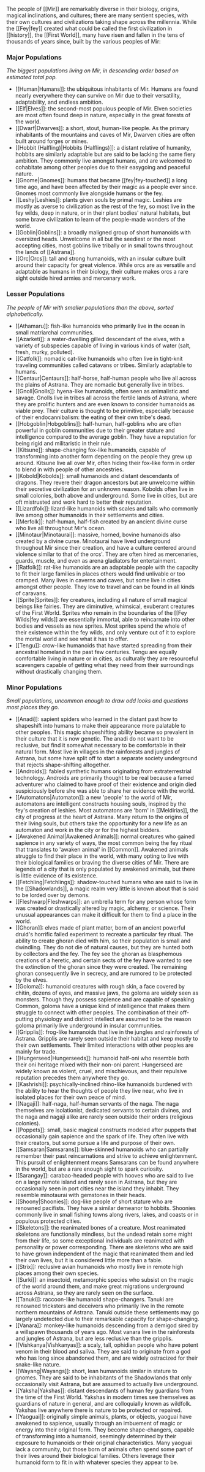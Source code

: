 The people of [[Mir]] are remarkably diverse in their biology, origins, magical inclinations, and cultures; there are many sentient species, with their own cultures and civilizations taking shape across the millennia. While the [[Fey|fey]] created what could be called the first civilization in [[history]], the [[First World]], many have risen and fallen in the tens of thousands of years since, built by the various peoples of Mir:
### Major Populations
*The biggest populations living on Mir, in descending order based on estimated total pop.*
- [[Human|Humans]]: the ubiquitous inhabitants of Mir. Humans are found nearly everywhere they can survive on Mir due to their versatility, adaptability, and endless ambition. 
- [[Elf|Elves]]: the second-most populous people of Mir. Elven societies are most often found deep in nature, especially in the great forests of the world. 
- [[Dwarf|Dwarves]]: a short, stout, human-like people. As the primary inhabitants of the mountains and caves of Mir, Dwarven cities are often built around forges or mines.
- [[Hobbit (Halfling)|Hobbits (Halflings)]]: a distant relative of humanity, hobbits are similarly adaptable but are said to be lacking the same fiery ambition. They commonly live amongst humans, and are welcomed to cohabitate among other peoples due to their easygoing and peaceful nature.
- [[Gnome|Gnomes]]: humans that became [[fey|fey-touched]] a long time ago, and have been affected by their magic as a people ever since. Gnomes most commonly live alongside humans or the fey.
- [[Leshy|Leshies]]: plants given souls by primal magic. Leshies are mostly as averse to civilization as the rest of the fey, so most live in the fey wilds, deep in nature, or in their plant bodies' natural habitats, but some brave civilization to learn of the people-made wonders of the world.
- [[Goblin|Goblins]]: a broadly maligned group of short humanoids with oversized heads. Unwelcome in all but the seediest or the most accepting cities, most goblins live tribally or in small towns throughout the lands of [[Astrana]].
- [[Orc|Orcs]]: tall and strong humanoids, with an insular culture built around their capacity for great violence. While orcs are as versatile and adaptable as humans in their biology, their culture makes orcs a rare sight outside hired armies and mercenary work.
### Lesser Populations
*The people of Mir with smaller populations than the above, sorted alphabetically.*
- [[Athamaru]]: fish-like humanoids who primarily live in the ocean in small matriarchal communities. 
- [[Azarketi]]: a water-dwelling gilled descendant of the elves, with a variety of subspecies capable of living in various kinds of water (salt, fresh, murky, polluted).
- [[Catfolk]]: nomadic cat-like humanoids who often live in tight-knit traveling communities called catavans or tribes. Similarly adaptable to humans.
- [[Centaur|Centaurs]]: half-horse, half-human people who live all across the plains of Astrana. They are nomadic but generally live in tribes.
- [[Gnoll|Gnolls]]: hyena-like humanoids, often seen as animalistic and savage. Gnolls live in tribes all across the fertile lands of Astrana, where they are prolific hunters and are even known to consider humanoids as viable prey. Their culture is thought to be primitive, especially because of their endocannibalism: the eating of their own tribe's dead.
- [[Hobgoblin|Hobgoblins]]: half-human, half-goblins who are often powerful in goblin communities due to their greater stature and intelligence compared to the average goblin. They have a reputation for being rigid and militaristic in their rule.
- [[Kitsune]]: shape-changing fox-like humanoids, capable of transforming into another form depending on the people they grew up around. Kitsune live all over Mir, often hiding their fox-like form in order to blend in with people of other ancestries.
- [[Kobold|Kobolds]]: small humanoids and distant descendants of dragons. They revere their dragon ancestors but are unwelcome within their secretive civilization for an unknown reason. Kobolds often live in small colonies, both above and underground. Some live in cities, but are oft mistrusted and work hard to better their reputation.
- [[Lizardfolk]]: lizard-like humanoids with scales and tails who commonly live among other humanoids in their settlements and cities.
- [[Merfolk]]: half-human, half-fish created by an ancient divine curse who live all throughout Mir's ocean.
- [[Minotaur|Minotaurai]]: massive, horned, bovine humanoids also created by a divine curse. Minotaurai have lived underground throughout Mir since their creation, and have a culture centered around violence similar to that of the orcs'. They are often hired as mercenaries, guards, muscle, and even as arena gladiators for entertainment.
- [[Ratfolk]]: rat-like humanoids are an adaptable people with the capacity to fit their large families in places others would find unlivable or too cramped. Many lives in caverns and caves, but some live in cities amongst other people. They love to travel and can be found in all kinds of caravans.
- [[Sprite|Sprites]]: fey creatures, including all nature of small magical beings like fairies. They are diminutive, whimsical, exuberant creatures of the First World. Sprites who remain in the boundaries of the [[Fey Wilds|fey wilds]] are essentially immortal, able to reincarnate into other bodies and vessels as new sprites. Most sprites spend the whole of their existence within the fey wilds, and only venture out of it to explore the mortal world and see what it has to offer.
- [[Tengu]]: crow-like humanoids that have started spreading from their ancestral homeland in the past few centuries. Tengu are equally comfortable living in nature or in cities, as culturally they are resourceful scavengers capable of getting what they need from their surroundings without drastically changing them. 
### Minor Populations
*Small populations, uncommon enough to draw odd looks and questions most places they go.*
- [[Anadi]]: sapient spiders who learned in the distant past how to shapeshift into humans to make their appearance more palatable to other peoples. This magic shapeshifting ability became so prevalent in their culture that it is now genetic. The anadi do not want to be reclusive, but find it somewhat necessary to be comfortable in their natural form. Most live in villages in the rainforests and jungles of Astrana, but some have split off to start a separate society underground that rejects shape-shifting altogether.
- [[Androids]]: fabled synthetic humans originating from extraterrestrial technology. Androids are primarily thought to be real because a famed adventurer who claimed to have proof of their existence and origin died suspiciously before she was able to share her evidence with the world.
- [[Automatons|Automaton]]: a new 'people' to the world of Mir, automatons are intelligent constructs housing souls, inspired by the fey's creation of leshies. Most automatons are 'born' in [[Meldirias]], the city of progress at the heart of Astrana. Many return to the origins of their living souls, but others take the opportunity for a new life as an automaton and work in the city or for the highest bidders.
- [[Awakened Animal|Awakened Animals]]: normal creatures who gained sapience in any variety of ways, the most common being the fey ritual that translates to 'awaken animal' in [[Common]]. Awakened animals struggle to find their place in the world, with many opting to live with their biological families or braving the diverse cities of Mir. There are legends of a city that is only populated by awakened animals, but there is little evidence of its existence.
- [[Fetchling|Fetchlings]]: shadow-touched humans who are said to live in the [[Shadowlands]], a magic realm very little is known about that is said to be lorded over by demons.
- [[Fleshwarp|Fleshwarps]]: an umbrella term for any person whose form was created or drastically altered by magic, alchemy, or science. Their unusual appearances can make it difficult for them to find a place in the world.
- [[Ghoran]]: elves made of plant matter, born of an ancient powerful druid's horrific failed experiment to recreate a particular fey ritual. The ability to create ghoran died with him, so their population is small and dwindling. They do not die of natural causes, but they are hunted both by collectors and the fey. The fey see the ghoran as blasphemous creations of a heretic, and certain sects of the fey have wanted to see the extinction of the ghoran since they were created. The remaining ghoran consequently live in secrecy, and are rumored to be protected by the elves.
- [[Goloma]]: humanoid creatures with rough skin, a face covered by chitin, dozens of eyes, and massive jaws, the goloma are widely seen as monsters. Though they possess sapience and are capable of speaking Common, goloma have a unique kind of intelligence that makes them struggle to connect with other peoples. The combination of their off-putting physiology and distinct intellect are assumed to be the reason goloma primarily live underground in insular communities.
- [[Gripplis]]: frog-like humanoids that live in the jungles and rainforests of Astrana. Gripplis are rarely seen outside their habitat and keep mostly to their own settlements. Their limited interactions with other peoples are mainly for trade.
- [[Hungerseed|Hungerseeds]]: humanoid half-oni who resemble both their oni heritage mixed with their non-oni parent. Hungerseed are widely known as violent, cruel, and mischievous, and their repulsive reputation precedes them anywhere they go.
- [[Kashrishi]]: psychically-inclined rhino-like humanoids burdened with the ability to hear the thoughts of people they live near, who live in isolated places for their own peace of mind.
- [[Nagaji]]: half-naga, half-human servants of the naga. The naga themselves are isolationist, dedicated servants to certain divines, and the naga and nagaji alike are rarely seen outside their orders (religious colonies).
- [[Poppets]]: small, basic magical constructs modeled after puppets that occasionally gain sapience and the spark of life. They often live with their creators, but some pursue a life and purpose of their own.
- [[Samsaran|Samsarans]]: blue-skinned humanoids who can partially remember their past reincarnations and strive to achieve enlightenment. This pursuit of enlightenment means Samsarans can be found anywhere in the world, but are a rare enough sight to spark curiosity. 
- [[Sarangay]]: carabao-headed people with hooves who are said to live on a large remote island and rarely seen in Astrana, but they are occasionally seen in port cities near the island they inhabit. They resemble minotaurai with gemstones in their heads.
- [[Shoony|Shoonies]]: dog-like people of short stature who are renowned pacifists. They have a similar demeanor to hobbits. Shoonies commonly live in small fishing towns along rivers, lakes, and coasts or in populous protected cities.
- [[Skeletons]]: the reanimated bones of a creature. Most reanimated skeletons are functionally mindless, but the undead retain some might from their life, so some exceptional individuals are reanimated with personality or power corresponding. There are skeletons who are said to have grown independent of the magic that reanimated them and led their own lives, but it is considered little more than a fable.
- [[Strix]]: reclusive avian humanoids who mostly live in remote high places among their own species.
- [[Surki]]: an insectoid, metamorphic species who subsist on the magic of the world around them, and make great migrations underground across Astrana, so they are rarely seen on the surface.
- [[Tanuki]]: raccoon-like humanoid shape-changers. Tanuki are renowned tricksters and deceivers who primarily live in the remote northern mountains of Astrana. Tanuki outside these settlements may go largely undetected due to their remarkable capacity for shape-changing.
- [[Vanara]]: monkey-like humanoids descending from a demigod sired by a willspawn thousands of years ago. Most vanara live in the rainforests and jungles of Astrana, but are less reclusive than the gripplis.
- [[Vishkanya|Vishkanyas]]: a scaly, tall, ophidian people who have potent venom in their blood and saliva. They are said to originate from a god who has long since abandoned them, and are widely ostracized for their snake-like nature.
- [[Wayang|Wayangs]]: short, lean humanoids similar in stature to gnomes. They are said to be inhabitants of the Shadowlands that only occasionally visit Astrana, but are assumed to actually live underground.
- [[Yaksha|Yakshas]]: distant descendants of human fey guardians from the time of the First World. Yakshas in modern times see themselves as guardians of nature in general, and are colloquially known as wildfolk. Yakshas live anywhere there is nature to be protected or repaired.
- [[Yaoguai]]: originally simple animals, plants, or objects, yaoguai have awakened to sapience, usually through an imbuement of magic or energy into their original form. They become shape-changers, capable of transforming into a humanoid, seemingly determined by their exposure to humanoids or their original characteristics. Many yaoguai lack a community, but those born of animals often spend some part of their lives around their biological families. Others leverage their humanoid form to fit in with whatever species they appear to be.